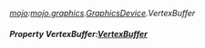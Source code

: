 _[mojo](../../modules/mojo/mojo-module.md):[mojo.graphics](../../modules/mojo/mojo-graphics.md).[GraphicsDevice](../../modules/mojo/mojo-graphics-graphicsdevice.md).VertexBuffer_
##### Property VertexBuffer:[VertexBuffer](../../modules/mojo/mojo-graphics-vertexbuffer.md)
